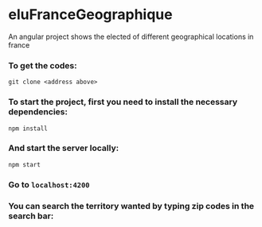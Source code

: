 # eluFranceGeographique

An angular project shows the elected of different geographical locations in france

### To get the codes:

```
git clone <address above>
```

### To start the project, first you need to install the necessary dependencies:

```
npm install
```

### And start the server locally:

```
npm start
```

### Go to `localhost:4200`

### You can search the territory wanted by typing zip codes in the search bar:
